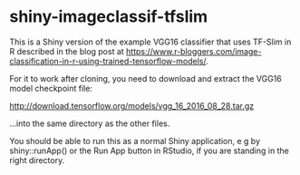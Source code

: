 # shiny-imageclassif-tfslim

This is a Shiny version of the example VGG16 classifier that uses TF-Slim in R described in the blog post at https://www.r-bloggers.com/image-classification-in-r-using-trained-tensorflow-models/.

For it to work after cloning, you need to download and extract the VGG16 model checkpoint file:

http://download.tensorflow.org/models/vgg_16_2016_08_28.tar.gz

...into the same directory as the other files.

You should be able to run this as a normal Shiny application, e g by shiny::runApp() or the Run App button in RStudio, if you are standing in the right directory.